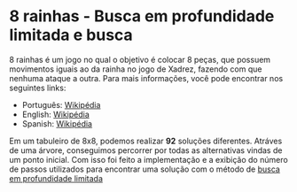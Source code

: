 8 rainhas - Busca em profundidade limitada e busca
==============

8 rainhas é um jogo no qual o objetivo é colocar 8 peças, que possuem movimentos
iguais ao da rainha no jogo de Xadrez, fazendo com que nenhuma ataque a outra.
Para mais informações, você pode encontrar nos seguintes links:

- Português: <a href="http://pt.wikipedia.org/wiki/Problema_das_oito_damas">Wikipédia</a>
- English: <a href="http://en.wikipedia.org/wiki/Eight_queens_puzzle">Wikipédia</a>
- Spanish: <a href="http://es.wikipedia.org/wiki/Problema_de_las_ocho_reinas">Wikipédia</a>

Em um tabuleiro de 8x8, podemos realizar **92** soluções diferentes. Atráves de
uma árvore, conseguimos percorrer por todas as alternativas vindas de um ponto inicial.
Com isso foi feito a implementação e a exibição do número de passos utilizados para
encontrar uma solução com o método de
<a href="http://en.wikipedia.org/wiki/Depth-limited_search">busca em profundidade limitada</a>